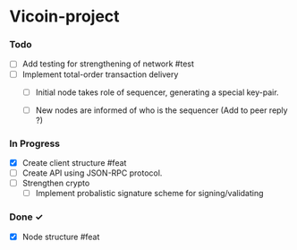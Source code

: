 # Vicoin-project

### Todo

- [ ] Add testing for strengthening of network #test
- [ ] Implement total-order transaction delivery
    - [ ] Initial node takes role of sequencer, generating a special key-pair.
    - [ ] New nodes are informed of who is the sequencer (Add to peer reply ?)


### In Progress

- [x] Create client structure #feat
- [ ] Create API using JSON-RPC protocol.
- [ ] Strengthen crypto
    - [ ] Implement probalistic signature scheme for signing/validating

### Done ✓

- [x] Node structure #feat